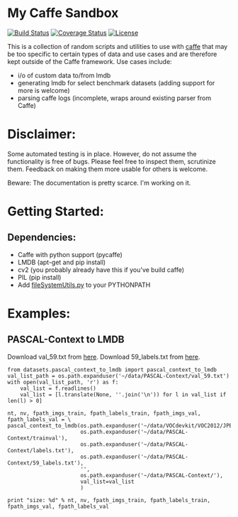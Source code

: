 # My Caffe Sandbox

[![Build Status](https://travis-ci.org/kashefy/caffe_sandbox.svg?branch=master)](https://travis-ci.org/kashefy/caffe_sandbox)
[![Coverage Status](https://coveralls.io/repos/kashefy/caffe_sandbox/badge.svg?branch=master&service=github)](https://coveralls.io/github/kashefy/caffe_sandbox?branch=master)
[![License](https://img.shields.io/badge/license-BSD-blue.svg)](LICENSE)

This is a collection of random scripts and utilities to use with [caffe](http://caffe.berkeleyvision.org/) that may be too specific to certain types of data and use cases and are therefore kept outside of the Caffe framework.
Use cases include:
* i/o of custom data to/from lmdb
* generating lmdb for select benchmark datasets (adding support for more is welcome)
* parsing caffe logs (incomplete, wraps around existing parser from Caffe)

# Disclaimer:
Some automated testing is in place. However, do not assume the functionality is free of bugs. Please feel free to inspect them, scrutinize them. Feedback on making them more usable for others is welcome.

Beware: The documentation is pretty scarce. I'm working on it.

# Getting Started:

## Dependencies:
* Caffe with python support (pycaffe)
* LMDB (apt-get and pip install)
* cv2 (you probably already have this if you've build caffe)
* PIL (pip install)
* Add [fileSystemUtils.py](https://gist.github.com/kashefy/2c098bd356dea090001e#file-filesystemutils-py) to your PYTHONPATH

# Examples:

## PASCAL-Context to LMDB

Download val_59.txt from [here](https://gist.github.com/kashefy/78415dd397accb47872a/raw/761b280d6de022958f8f8c9bc64fa56432124cb2/val_59.txt).
Download 59_labels.txt from [here](https://gist.githubusercontent.com/kashefy/b598193e03d21432f327/raw/036272de91604991dd1daeccb69fa0cfc6611c1d/59_labels.txt).

    from datasets.pascal_context_to_lmdb import pascal_context_to_lmdb
    val_list_path = os.path.expanduser('~/data/PASCAL-Context/val_59.txt')
    with open(val_list_path, 'r') as f:
        val_list = f.readlines()
        val_list = [l.translate(None, ''.join('\n')) for l in val_list if len(l) > 0]
    
    nt, nv, fpath_imgs_train, fpath_labels_train, fpath_imgs_val, fpath_labels_val = \
    pascal_context_to_lmdb(os.path.expanduser('~/data/VOCdevkit/VOC2012/JPEGImages'),
                           os.path.expanduser('~/data/PASCAL-Context/trainval'),
                           os.path.expanduser('~/data/PASCAL-Context/labels.txt'),
                           os.path.expanduser('~/data/PASCAL-Context/59_labels.txt'),
                           '',
                           os.path.expanduser('~/data/PASCAL-Context/'),
                           val_list=val_list
                           )
    
    print "size: %d" % nt, nv, fpath_imgs_train, fpath_labels_train, fpath_imgs_val, fpath_labels_val
